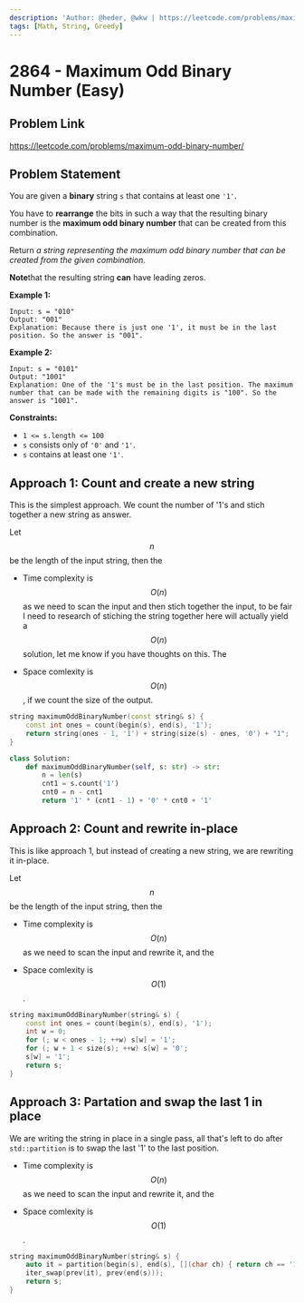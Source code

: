 ```yaml
---
description: 'Author: @heder, @wkw | https://leetcode.com/problems/maximum-odd-binary-number/'
tags: [Math, String, Greedy]
---
```


# 2864 - Maximum Odd Binary Number (Easy)

## Problem Link

https://leetcode.com/problems/maximum-odd-binary-number/

## Problem Statement

You are given a **binary** string `s` that contains at least one `'1'`.

You have to **rearrange** the bits in such a way that the resulting binary number is the **maximum odd binary number** that can be created from this combination.

Return _a string representing the maximum odd binary number that can be created from the given combination._

**Note**that the resulting string **can** have leading zeros.

**Example 1:**

```
Input: s = "010"
Output: "001"
Explanation: Because there is just one '1', it must be in the last position. So the answer is "001".
```

**Example 2:**

```
Input: s = "0101"
Output: "1001"
Explanation: One of the '1's must be in the last position. The maximum number that can be made with the remaining digits is "100". So the answer is "1001".
```

**Constraints:**

- `1 <= s.length <= 100`
- `s` consists only of `'0'` and `'1'`.
- `s` contains at least one `'1'`.

## Approach 1: Count and create a new string

This is the simplest approach. We count the number of '1's and stich together a new string as answer.

Let $$n$$ be the length of the input string, then the

- Time complexity is $$O(n)$$ as we need to scan the input and then stich together the input, to be fair I need to research of stiching the string together here will actually yield a $$O(n)$$ solution, let me know if you have thoughts on this. The

- Space comlexity is $$O(n)$$, if we count the size of the output.

<Tabs>
<TabItem value="cpp" label="C++">
<SolutionAuthor name="@header"/>

```cpp
string maximumOddBinaryNumber(const string& s) {
    const int ones = count(begin(s), end(s), '1');
    return string(ones - 1, '1') + string(size(s) - ones, '0') + "1";
}
```

</TabItem>

<TabItem value="py" label="Python">
<SolutionAuthor name="@wkw"/>

```py
class Solution:
    def maximumOddBinaryNumber(self, s: str) -> str:
        n = len(s)
        cnt1 = s.count('1')
        cnt0 = n - cnt1
        return '1' * (cnt1 - 1) + '0' * cnt0 + '1'
```

</TabItem>
</Tabs>

## Approach 2: Count and rewrite in-place

This is like approach 1, but instead of creating a new string, we are rewriting it in-place.

Let $$n$$ be the length of the input string, then the

- Time complexity is $$O(n)$$ as we need to scan the input and rewrite it, and the

- Space comlexity is $$O(1)$$.

<Tabs>
<TabItem value="cpp" label="C++">
<SolutionAuthor name="@heder"/>

```cpp
string maximumOddBinaryNumber(string& s) {
    const int ones = count(begin(s), end(s), '1');
    int w = 0;
    for (; w < ones - 1; ++w) s[w] = '1';
    for (; w + 1 < size(s); ++w) s[w] = '0';
    s[w] = '1';
    return s;
}
```

</TabItem>
</Tabs>

## Approach 3: Partation and swap the last 1 in place

We are writing the string in place in a single pass, all that's left to do after `std::partition` is to swap the last '1' to the last position.

- Time complexity is $$O(n)$$ as we need to scan the input and rewrite it, and the

- Space comlexity is $$O(1)$$.

<Tabs>
<TabItem value="cpp" label="C++">
<SolutionAuthor name="@heder"/>

```cpp
string maximumOddBinaryNumber(string& s) {
    auto it = partition(begin(s), end(s), [](char ch) { return ch == '1'; });
    iter_swap(prev(it), prev(end(s)));
    return s;
}
```

</TabItem>
</Tabs>
